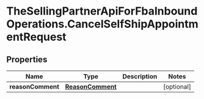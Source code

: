 # TheSellingPartnerApiForFbaInboundOperations.CancelSelfShipAppointmentRequest

## Properties
Name | Type | Description | Notes
------------ | ------------- | ------------- | -------------
**reasonComment** | [**ReasonComment**](ReasonComment.md) |  | [optional] 


